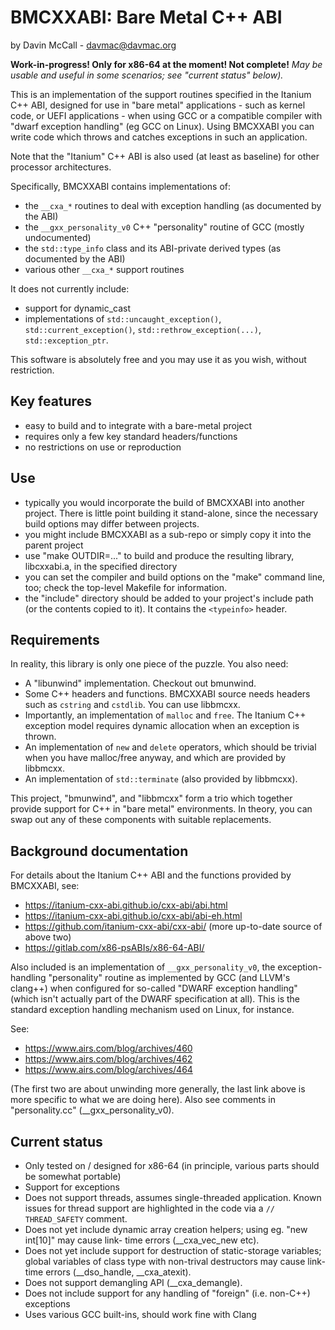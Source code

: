 # BMCXXABI: Bare Metal C++ ABI

by Davin McCall - <davmac@davmac.org>

**Work-in-progress! Only for x86-64 at the moment! Not complete!**
_May be usable and useful in some scenarios; see "current status" below)._

This is an implementation of the support routines specified in the Itanium C++ ABI, designed for
use in "bare metal" applications - such as kernel code, or UEFI applications - when using GCC or
a compatible compiler with "dwarf exception handling" (eg GCC on Linux). Using BMCXXABI you can
write code which throws and catches exceptions in such an application.

Note that the "Itanium" C++ ABI is also used (at least as baseline) for other processor
architectures.

Specifically, BMCXXABI contains implementations of:
 * the `__cxa_*` routines to deal with exception handling (as documented by the ABI)
 * the `__gxx_personality_v0` C++ "personality" routine of GCC (mostly undocumented)
 * the `std::type_info` class and its ABI-private derived types (as documented by the ABI)
 * various other `__cxa_*` support routines
 
It does not currently include:
 * support for dynamic_cast
 * implementations of `std::uncaught_exception()`, `std::current_exception()`,
   `std::rethrow_exception(...)`, `std::exception_ptr`.

This software is absolutely free and you may use it as you wish, without restriction.

## Key features

 * easy to build and to integrate with a bare-metal project
 * requires only a few key standard headers/functions
 * no restrictions on use or reproduction

## Use

 * typically you would incorporate the build of BMCXXABI into another project. There is little
   point building it stand-alone, since the necessary build options may differ between projects.
 * you might include BMCXXABI as a sub-repo or simply copy it into the parent project
 * use "make OUTDIR=..." to build and produce the resulting library, libcxxabi.a, in the specified
   directory
 * you can set the compiler and build options on the "make" command line, too; check the top-level
   Makefile for information.
 * the "include" directory should be added to your project's include path (or the contents copied
   to it). It contains the `<typeinfo>` header. 

## Requirements

In reality, this library is only one piece of the puzzle. You also need:
 * A "libunwind" implementation. Checkout out bmunwind.
 * Some C++ headers and functions. BMCXXABI source needs headers such as `cstring` and `cstdlib`.
   You can use libbmcxx.
 * Importantly, an implementation of `malloc` and `free`. The Itanium C++ exception model requires
   dynamic allocation when an exception is thrown.
 * An implementation of `new` and `delete` operators, which should be trivial when you have
   malloc/free anyway, and which are provided by libbmcxx.
 * An implementation of `std::terminate` (also provided by libbmcxx).
 
This project, "bmunwind", and "libbmcxx" form a trio which together provide support for C++ in
"bare metal" environments. In theory, you can swap out any of these components with suitable
replacements.

## Background documentation

For details about the Itanium C++ ABI and the functions provided by BMCXXABI, see:
 * https://itanium-cxx-abi.github.io/cxx-abi/abi.html
 * https://itanium-cxx-abi.github.io/cxx-abi/abi-eh.html
 * https://github.com/itanium-cxx-abi/cxx-abi/ (more up-to-date source of above two)
 * https://gitlab.com/x86-psABIs/x86-64-ABI/

Also included is an implementation of `__gxx_personality_v0`, the exception-handling "personality"
routine as implemented by GCC (and LLVM's clang++) when configured for so-called "DWARF exception handling"
(which isn't actually part of the DWARF specification at all). This is the standard exception handling
mechanism used on Linux, for instance.

See:
 * https://www.airs.com/blog/archives/460
 * https://www.airs.com/blog/archives/462
 * https://www.airs.com/blog/archives/464

(The first two are about unwinding more generally, the last link above is more specific to what we are
doing here). Also see comments in "personality.cc" (__gxx_personality_v0).

## Current status

 * Only tested on / designed for x86-64 (in principle, various parts should be somewhat portable)
 * Support for exceptions 
 * Does not support threads, assumes single-threaded application. Known issues for thread support
   are highlighted in the code via a `// THREAD_SAFETY` comment.
 * Does not yet include dynamic array creation helpers; using eg. "new int[10]" may cause link-
   time errors (__cxa_vec_new etc).
 * Does not yet include support for destruction of static-storage variables; global variables of
   class type with non-trival destructors may cause link-time errors (__dso_handle, __cxa_atexit).
 * Does not support demangling API (__cxa_demangle).
 * Does not include support for any handling of "foreign" (i.e. non-C++) exceptions
 * Uses various GCC built-ins, should work fine with Clang
